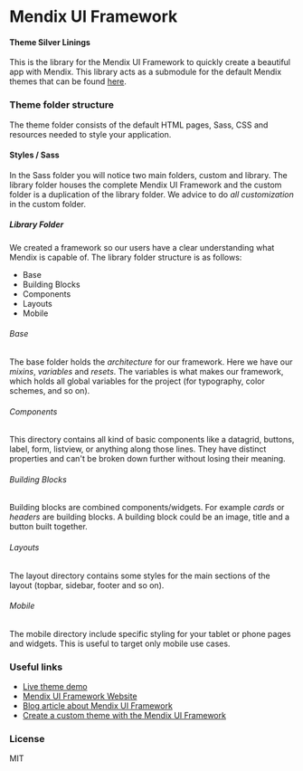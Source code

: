 # Mendix UI Framework
#### Theme Silver Linings 
This is the library for the Mendix UI Framework to quickly create a beautiful app with Mendix. This library acts as a submodule for the default Mendix themes that can be found [here](https://ux.mendix.com/).

### Theme folder structure
The theme folder consists of the default HTML pages, Sass, CSS and resources needed to style your application.

#### Styles / Sass
In the Sass folder you will notice two main folders, custom and library. The library folder houses the complete Mendix UI Framework and the custom folder is a duplication of the library folder. We advice to do *all customization* in the custom folder.

##### Library Folder
We created a framework so our users have a clear understanding what Mendix is capable of. The library folder structure is as follows:

- Base
- Building Blocks
- Components
- Layouts
- Mobile

###### Base
The base folder holds the *architecture* for our framework. Here we have our *mixins*, *variables* and *resets*. The variables is what makes our framework, which holds all global variables for the project (for typography, color schemes, and so on).

###### Components
This directory contains all kind of basic components like a datagrid, buttons, label, form, listview, or anything along those lines. They have distinct properties and can't be broken down further without losing their meaning.

###### Building Blocks
Building blocks are combined components/widgets. For example *cards* or *headers* are building blocks. A building block could be an image, title and a button built together.

###### Layouts
The layout directory contains some styles for the main sections of the layout (topbar, sidebar, footer and so on).

###### Mobile
The mobile directory include specific styling for your tablet or phone pages and widgets. This is useful to target only mobile use cases.

### Useful links
- [Live theme demo](https://ux.mendix.com/)
- [Mendix UI Framework Website](https://ux.mendix.com/)
- [Blog article about Mendix UI Framework](https://www.mendix.com/blog/the-eye-catching-mendix-ui-framework/)
- [Create a custom theme with the Mendix UI Framework](https://world.mendix.com/display/howto50/Create+a+custom+theme+with+the+Mendix+UI+Framework)

### License

MIT